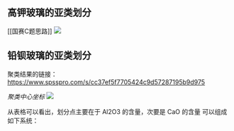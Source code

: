 ## 高钾玻璃的亚类划分
[[国赛C题思路]]
![](https://raw.githubusercontent.com/Anlieh/PicBucket/master/20220917121518.png)






## 铅钡玻璃的亚类划分
聚类结果的链接：
https://www.spsspro.com/s/cc37ef5f7705424c9d57287195b9d975

*聚类中心坐标*
![](https://raw.githubusercontent.com/Anlieh/PicBucket/master/20220917120158.png)

从表格可以看出，划分点主要在于 Al2O3 的含量，次要是 CaO 的含量
可以组成如下系统：


